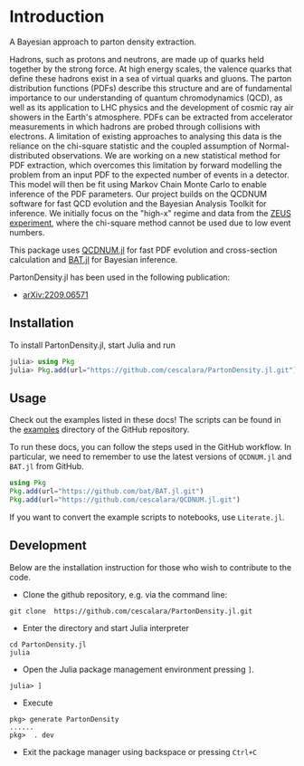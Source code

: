 # Introduction

A Bayesian approach to parton density extraction. 

Hadrons, such as protons and neutrons, are made up of quarks held together by the strong force. At high energy scales, the valence quarks that define these hadrons exist in a sea of virtual quarks and gluons. The parton distribution functions (PDFs) describe this structure and are of fundamental importance to our understanding of quantum chromodynamics (QCD), as well as its application to LHC physics and the development of cosmic ray air showers in the Earth's atmosphere. PDFs can be extracted from accelerator measurements in which hadrons are probed through collisions with electrons. A limitation of existing approaches to analysing this data is the reliance on the chi-square statistic and the coupled assumption of Normal-distributed observations. We are working on a new statistical method for PDF extraction, which overcomes this limitation by forward modelling the problem from an input PDF to the expected number of events in a detector. This model will then be fit using Markov Chain Monte Carlo to enable inference of the PDF parameters. Our project builds on the QCDNUM software for fast QCD evolution and the Bayesian Analysis Toolkit for inference. We initially focus on the "high-x" regime and data from the [ZEUS experiment](https://particle-physics.desy.de/research/previous_desy_experiments/zeus/index_eng.html), where the chi-square method cannot be used due to low event numbers.

This package uses [QCDNUM.jl](https://github.com/cescalara/QCDNUM.jl) for fast PDF evolution and cross-section calculation and [BAT.jl](https://github.com/bat/BAT.jl) for Bayesian inference.

PartonDensity.jl has been used in the following publication:
* [arXiv:2209.06571](https://arxiv.org/abs/2209.06571)

## Installation

To install PartonDensity.jl, start Julia and run

```julia
julia> using Pkg
julia> Pkg.add(url="https://github.com/cescalara/PartonDensity.jl.git")
```

## Usage

Check out the examples listed in these docs! The scripts can be found in the [examples](https://github.com/cescalara/PartonDensity.jl/tree/main/examples) directory of the GitHub repository. 

To run these docs, you can follow the steps used in the GitHub workflow. In particular, we need to remember to use the latest versions of `QCDNUM.jl` and `BAT.jl` from GitHub. 

```julia
using Pkg
Pkg.add(url="https://github.com/bat/BAT.jl.git")
Pkg.add(url="https://github.com/cescalara/QCDNUM.jl.git")
```

If you want to convert the example scripts to notebooks, use `Literate.jl`.

## Development

Below are the installation instruction for those who wish to contribute to the code.

- Clone the github repository, e.g. via the command line:
```
git clone  https://github.com/cescalara/PartonDensity.jl.git
```

- Enter the directory and start Julia interpreter
```
cd PartonDensity.jl
julia
```

-  Open the Julia package management environment pressing `]`.

```
julia> ]
```

 - Execute 
```
pkg> generate PartonDensity
...... 
pkg>  . dev
```
 - Exit the package manager using backspace or pressing `Ctrl+C`

